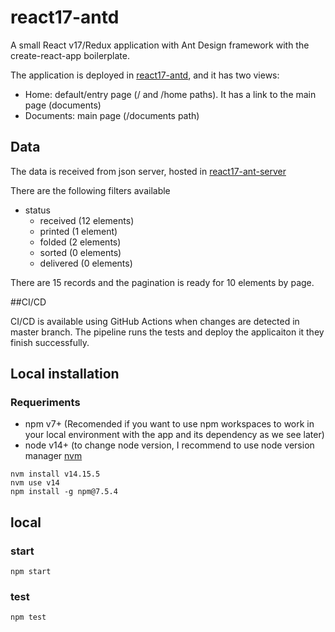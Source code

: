 # react17-antd

A small React v17/Redux application with Ant Design framework with the create-react-app boilerplate.

The application is deployed in <a href="https://madelavega.github.io/react17-antd/" target="_blank">react17-antd</a>, and it has two views:
 - Home: default/entry page (/ and /home paths). It has a link to the main page (documents)
 - Documents: main page (/documents path)

## Data

The data is received from json server, hosted in <a target="_blank" href="https://my-json-server.typicode.com/madelavega/react17-ant-server/documents">react17-ant-server</a>

There are the following filters available
* status
    * received (12 elements)
    * printed (1 element)
    * folded (2 elements)
    * sorted (0 elements)
    * delivered (0 elements)

There are 15 records and the pagination is ready for 10 elements by page.

##CI/CD 

CI/CD is available using GitHub Actions when changes are detected in master branch. The pipeline runs the tests and deploy the applicaiton it they finish successfully.

## Local installation

### Requeriments

- npm v7+ (Recomended if you want to use npm workspaces to work in your local environment with the app and its dependency as we see later)
- node v14+ (to change node version, I recommend to use node version manager <a href="https://github.com/nvm-sh/nvm" target="_blank">nvm</a>

```
nvm install v14.15.5
nvm use v14
npm install -g npm@7.5.4
```

## local

### start

```
npm start
```

### test

```
npm test
```


